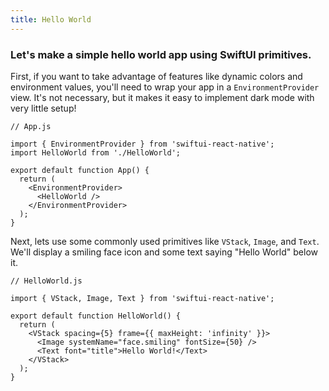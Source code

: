 ```yaml
---
title: Hello World
---
```


### Let's make a simple hello world app using SwiftUI primitives.

First, if you want to take advantage of features like dynamic colors and environment values, you'll need to wrap your app in a `EnvironmentProvider` view. It's not necessary, but it makes it easy to implement dark mode with very little setup!

```tsx
// App.js

import { EnvironmentProvider } from 'swiftui-react-native';
import HelloWorld from './HelloWorld';

export default function App() {
  return (
    <EnvironmentProvider>
      <HelloWorld />
    </EnvironmentProvider>
  );
}
```

Next, lets use some commonly used primitives like `VStack`, `Image`, and `Text`. We'll display a smiling face icon and some text saying "Hello World" below it.

```tsx
// HelloWorld.js

import { VStack, Image, Text } from 'swiftui-react-native';

export default function HelloWorld() {
  return (
    <VStack spacing={5} frame={{ maxHeight: 'infinity' }}>
      <Image systemName="face.smiling" fontSize={50} />
      <Text font="title">Hello World!</Text>
    </VStack>
  );
}
```

<!-- Want to see how easy it is to implement dark mode? Since we already have an `EnvironmentProvider` wrapping our app, we have access to the color scheme environment value which defaults to light. Let's add two buttons to switch between light and dark mode.

```tsx
// HelloWorld.js

import {
  VStack,
  Image,
  Text,
  Button,
  useEnvironment,
} from 'swiftui-react-native';

export default function HelloWorld() {
  const [colorScheme] = useEnvironment('colorScheme');
  const $colorScheme = useBinding(colorScheme)
  return (
    <VStack spacing={5} frame={{ maxHeight: 'infinity' }}>
      <Image systemName="face.smiling" fontSize={50} />
      <Text font="title">Hello World!</Text>
      <Toggle isOn={$colorScheme} />
    </VStack>
  );
}
``` -->
